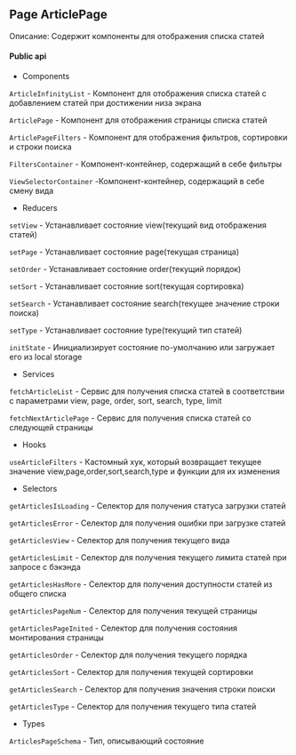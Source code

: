 ## Page ArticlePage

Описание:
Содержит компоненты для отображения списка статей

#### Public api

- Components

`ArticleInfinityList` - Компонент для отображения списка статей с добавлением статей при достижении низа экрана

`ArticlePage` - Компонент для отображения страницы списка статей

`ArticlePageFilters` - Компонент для отображения фильтров, сортировки и строки поиска

`FiltersContainer` - Компонент-контейнер, содержащий в себе фильтры

`ViewSelectorContainer` -Компонент-контейнер, содержащий в себе смену вида

- Reducers

`setView` - Устанавливает состояние view(текущий вид отображения статей)

`setPage` - Устанавливает состояние page(текущая страница)

`setOrder` - Устанавливает состояние order(текущий порядок)

`setSort` - Устанавливает состояние sort(текущая сортировка)

`setSearch` - Устанавливает состояние search(текущее значение строки поиска)

`setType` - Устанавливает состояние type(текущий тип статей)

`initState` - Инициализирует состояние по-умолчанию или загружает его из local storage

- Services

`fetchArticleList` - Сервис для получения списка статей в соответствии с параметрами view, page, order, sort, search, type, limit

`fetchNextArticlePage` - Сервис для получения списка статей со следующей страницы

- Hooks

`useArticleFilters` - Кастомный хук, который возвращает текущее значение view,page,order,sort,search,type и функции для их изменения

- Selectors

`getArticlesIsLoading` - Селектор для получения статуса загрузки статей

`getArticlesError` - Селектор для получения ошибки при загрузке статей

`getArticlesView` - Селектор для получения текущего вида

`getArticlesLimit` - Селектор для получения текущего лимита статей при запросе с бэкэнда

`getArticlesHasMore` - Селектор для получения доступности статей из общего списка

`getArticlesPageNum` - Селектор для получения текущей страницы

`getArticlesPageInited` - Селектор для получения состояния монтирования страницы

`getArticlesOrder` - Селектор для получения текущего порядка

`getArticlesSort` - Селектор для получения текущей сортировки

`getArticlesSearch` - Селектор для получения значения строки поиски

`getArticlesType` - Селектор для получения текущего типа статей

- Types

`ArticlesPageSchema` - Тип, описывающий состояние
